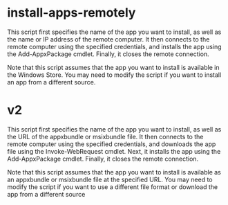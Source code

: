 # install-apps-remotely

This script first specifies the name of the app you want to install, as well as the name or IP address of the remote computer. It then connects to the remote computer using the specified credentials, and installs the app using the Add-AppxPackage cmdlet. Finally, it closes the remote connection.

Note that this script assumes that the app you want to install is available in the Windows Store. You may need to modify the script if you want to install an app from a different source.


# v2

This script first specifies the name of the app you want to install, as well as the URL of the appxbundle or msixbundle file. It then connects to the remote computer using the specified credentials, and downloads the app file using the Invoke-WebRequest cmdlet. Next, it installs the app using the Add-AppxPackage cmdlet. Finally, it closes the remote connection.

Note that this script assumes that the app you want to install is available as an appxbundle or msixbundle file at the specified URL. You may need to modify the script if you want to use a different file format or download the app from a different source